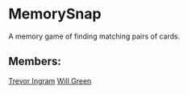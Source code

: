 # MemorySnap
A memory game of finding matching pairs of cards.

## Members:

[Trevor Ingram](https://github.com/T-Ingram)
[Will Green](https://github.com/tehbillis)
